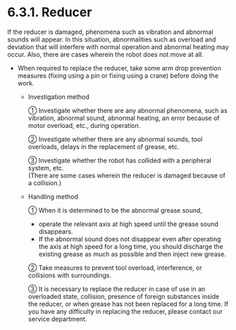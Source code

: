 ﻿# 6.3.1. Reducer

If the reducer is damaged, phenomena such as vibration and abnormal sounds will appear. In this situation, abnormalities such as overload and deviation that will interfere with normal operation and abnormal heating may occur. Also, there are cases wherein the robot does not move at all.

*	When required to replace the reducer, take some arm drop prevention measures (fixing using a pin or fixing using a crane) before doing the work.

    *	Investigation method

        ①	Investigate whether there are any abnormal phenomena, such as vibration, abnormal sound, abnormal heating, an error because of motor overload, etc., during operation.

        ②	Investigate whether there are any abnormal sounds, tool overloads, delays in the replacement of grease, etc.

        ③	Investigate whether the robot has collided with a peripheral system, etc.<br>
        (There are some cases wherein the reducer is damaged because of a collision.)

    *	Handling method

        ①	When it is determined to be the abnormal grease sound,
        -	operate the relevant axis at high speed until the grease sound disappears.
        -	If the abnormal sound does not disappear even after operating the axis at high speed for a long time, you should discharge the existing grease as much as possible and then inject new grease.

        ②	Take measures to prevent tool overload, interference, or collisions with surroundings.
        
        ③	It is necessary to replace the reducer in case of use in an overloaded state, collision, presence of foreign substances inside the reducer, or when grease has not been replaced for a long time. If you have any difficulty in replacing the reducer, please contact our service department.

 



